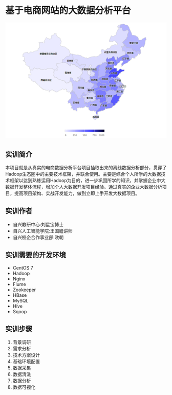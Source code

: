# 基于电商网站的大数据分析平台


<center><img src="media/map.png"  /></center>

## 实训简介

本项目就是从真实的电商数据分析平台项目抽取出来的离线数据分析部分，贯穿了Hadoop生态圈中的主要技术框架，并联合使用。主要是综合个人所学的大数据技术框架以达到熟练运用Hadoop为目的，进一步巩固所学的知识，并掌握企业中大数据开发整体流程，增加个人大数据开发项目经验。通过真实的企业大数据分析项目，提高项目架构、实战开发能力，做到立即上手开发大数据项目。

## 实训作者

* 自兴教研中心:刘星宝博士
* 自兴人工智能学院:王国瞻讲师
* 自兴校企合作事业部:欧朝

## 实训需要的开发环境

* CentOS 7
* Hadoop
* Nginx
* Flume
* Zookeeper
* HBase
* MySQL
* Hive
* Sqoop


## 实训步骤

1. 背景调研
2. 需求分析
3. 技术方案设计
4. 基础环境配置
5. 数据采集
6. 数据清洗
7. 数据分析
8. 数据可视化
